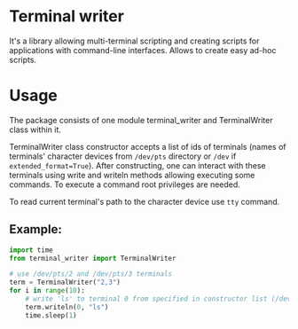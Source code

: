 # Terminal writer

It's a library allowing multi-terminal scripting and creating scripts for applications with command-line interfaces. Allows to create easy ad-hoc scripts.

# Usage

The package consists of one module terminal_writer and TerminalWriter class within it.

TerminalWriter class constructor accepts a list of ids of terminals (names of terminals' character devices from `/dev/pts` directory or `/dev` if `extended_format=True`). After constructing, one can interact with these terminals using write and writeln methods allowing executing some commands. To execute a command root privileges are needed.

To read current terminal's path to the character device use `tty` command.

## Example:
```python
import time
from terminal_writer import TerminalWriter

# use /dev/pts/2 and /dev/pts/3 terminals
term = TerminalWriter("2,3")
for i in range(10):
	# write 'ls' to terminal 0 from specified in constructor list (/dev/pts/2)
	term.writeln(0, "ls")
	time.sleep(1)
```
